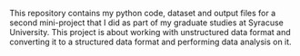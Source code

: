 This repository contains my python code, dataset and output files for a second mini-project that I did as part of my graduate studies at Syracuse University. This project is about working with unstructured data format and converting it to a structured data format and performing data analysis on it. 
